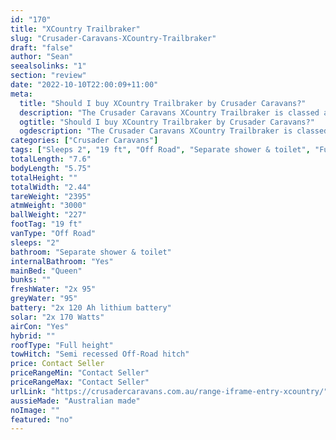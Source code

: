 ```yaml
---
id: "170"
title: "XCountry Trailbraker"
slug: "Crusader-Caravans-XCountry-Trailbraker"
draft: "false"
author: "Sean"
seealsolinks: "1"
section: "review"
date: "2022-10-10T22:00:09+11:00"
meta:
  title: "Should I buy XCountry Trailbraker by Crusader Caravans?"
  description: "The Crusader Caravans XCountry Trailbraker is classed as Off Road, and sleeps 2 people. It is Australian made and comes in at 19 ft. It generally has Separate shower & toilet."
  ogtitle: "Should I buy XCountry Trailbraker by Crusader Caravans?"
  ogdescription: "The Crusader Caravans XCountry Trailbraker is classed as Off Road, and sleeps 2 people. It is Australian made and comes in at 19 ft. It generally has Separate shower & toilet."
categories: ["Crusader Caravans"]
tags: ["Sleeps 2", "19 ft", "Off Road", "Separate shower & toilet", "Full height", "Price Unknown", "Australian made"]
totalLength: "7.6"
bodyLength: "5.75"
totalHeight: ""
totalWidth: "2.44"
tareWeight: "2395"
atmWeight: "3000"
ballWeight: "227"
footTag: "19 ft"
vanType: "Off Road"
sleeps: "2"
bathroom: "Separate shower & toilet"
internalBathroom: "Yes"
mainBed: "Queen"
bunks: ""
freshWater: "2x 95"
greyWater: "95"
battery: "2x 120 Ah lithium battery"
solar: "2x 170 Watts"
airCon: "Yes"
hybrid: ""
roofType: "Full height"
towHitch: "Semi recessed Off-Road hitch"
price: Contact Seller
priceRangeMin: "Contact Seller"
priceRangeMax: "Contact Seller"
urlLink: "https://crusadercaravans.com.au/range-iframe-entry-xcountry/"
aussieMade: "Australian made"
noImage: ""
featured: "no"
---
```

